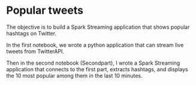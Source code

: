 # Popular tweets

The objective is to build a Spark Streaming application that shows popular hashtags on Twitter. 

In the first notebook, we wrote a python application that can stream live tweets from TwitterAPI.

Then in the second notebook (Secondpart), I wrote a Spark Streaming application that connects to the first part, extracts
hashtags, and displays the 10 most popular among them in the last 10 minutes. 
